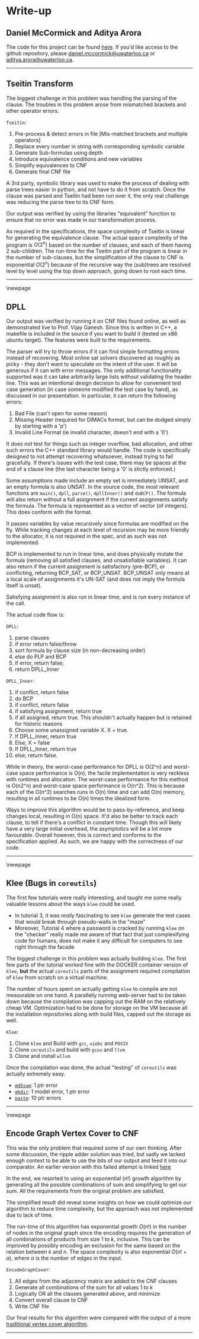 # Write-up

## Daniel McCormick and Aditya Arora

The code for this project can be found [here](https://drive.google.com/drive/folders/1LFbqsG2xO_noJVmvL7gm0R5SH9Vm40gZ). If you'd like access to the github repository, please daniel.mccormick@uwaterloo.ca or aditya.arora@uwaterloo.ca. 

---

## Tseitin Transform
The biggest challenge in this problem was handling the parsing of the clause.
The troubles in this problem arose from mismatched brackets and other operator errors.

`Tseitin`:

1. Pre-process & detect errors in file [Mis-matched brackets and multiple operators]
2. Replace every number in string with corresponding symbolic variable
3. Generate Sub-formulas using depth
4. Introduce equivalence conditions and new variables
4. Simplify equivalences to CNF
5. Generate final CNF file

A 3rd party, symbolic library was used to make the process of dealing with parse trees easier in python, and not have to do it from scratch. Once the clause was parsed and Tseitin had been run over it, the only real challenge was reducing the parse tree to its CNF form.

Our output was verified by using the libraries "equivalent" function to ensure that no error was made in our transformation process.

As required in the specifications, the space complexity of Tseitin is linear for generating the equivalence clause. The actual space complexity of the program is $O(2^n)$ based on the number of clauses, and each of them having 2 sub-children. The run-time for the Tseitin part of the program is linear in the number of sub-clauses, but the simplification of the clause to CNF is exponential $O(2^n)$ because of the recursive way the (sub)trees are resolved level by level using the top down approach, going down to root each time.

---

\newpage

## DPLL

Our output was verified by running it on CNF files found online, as well as demonstrated live to Prof. Vijay Ganesh. Since this is written in C++, a makefile is included in the source if you want to build it (tested on x86 ubuntu target). The features were built to the requirements.

The parser will try to throw errors if it can find simple formatting errors instead of recovering. Most online sat solvers discovered as roughly as picky - they don't want to speculate on the intent of the user. It will be generous if it can with error messages. The only additional functionality supported was it can take arbitrarily large lists without validating the header line. This was an intentional design decision to allow for convenient test case generation (in case someone modified the test case by hand), as discussed in our presentation. In particular, it can return the following errors:

1. Bad File (can't open for some reason)  
2. Missing Header (required for DIMACs format, but can be dodged simply by starting with a 'p')  
3. Invalid Line Format (ie invalid character, doesn't end with a '0')

It does _not_ test for things such as integer overflow, bad allocation, and other such errors the C++ standard library would handle. The code is specifically designed to not attempt recovering whatsoever, instead trying to fail gracefully. If there's issues with the test case, there may be spaces at the end of a clause line (the last character being a '0' is stictly enforced.)

Some assumptions made include an empty set is immediately UNSAT, and an empty formula is also UNSAT. In the source code, the most relevant functions are `main()`, `dpll`, `parse()`, `dpllInner()` and `doBCP()`. The formula will also return without a full assignment if the current assignments satisfy the formula. The formula is represented as a vector of vector (of integers). This does conform with the format.

It passes variables by value recursively since formulas are modified on the fly. While tracking changes at each level of recursion may be more friendly to the allocator, it is not required in the spec, and as such was not implemented.

BCP is implemented to run in linear time, and does physically mutate the formula (removing all satisfied clauses, and unsatisfiable variables). It can also return if the current assignment is satisfactory (pre-BCP), or conflicting, returning BCP_SAT, or BCP_UNSAT. BCP_UNSAT only means at a local scale of assignments it's UN-SAT (and does not imply the formula itself is unsat).

Satisfying assignment is also run in linear time, and is run every instance of the call.

The actual code flow is:

`DPLL`:

1. parse clauses
2. if error return false/throw
3. sort formula by clause size (in non-decreasing order)
4. else do PLP and BCP
5. if error, return false;
6. return DPLL_Inner

`DPLL_Inner`:

1. if conflict, return false
2. do BCP
3. if conflict, return false
4. if satisfying assignment, return true
5. if all assigned, return true. This shouldn't actually happen but is retained for historic reasons
6. Choose some unassigned variable X. X = true.
7. If DPLL_Inner, return true
8. Else, X = false
9. If DPLL_Inner, return true
10. else, return false.

While in theory, the worst-case performance for DPLL is O(2^n) and worst-case space performance is O(n), the facile implementation is very reckless with runtimes and allocation. The worst-case performance for this method is O(n2^n) and worst-case space performance is O(n^2). This is because each of the O(n^2) searches runs in O(n) time and can add O(n) memory, resulting in all runtimes to be O(n) times the idealized form.

Ways to improve this algorithm would be to pass-by-reference, and keep changes local, resulting in O(n) space. It'd also be better to track each clause, to tell if there's a conflict in constant time. Though this will likely have a very large initial overhead, the asymptotics will be a lot more favourable. Overall however, this is correct and conforms to the specification applied. As such, we are happy with the correctness of our code.

---



\newpage

## Klee (Bugs in `coreutils`)
The first few tutorials were really interesting, and taught me some really valuable lessons about the ways `klee` could be used.

- In tutorial 3, it was *really* fascinating to see `klee` generate the test cases that would break through pseudo-walls in the "maze"
- Moreover, Tutorial 4 where a password is cracked by running `klee` on the "checker" really made me aware of that fact that just complexifying code for humans, does not make it any difficult for computers to see right through the facade

The biggest challenge in this problem was actually building `klee`. The first few parts of the tutorial worked fine with the DOCKER container version of `klee`, **but** the actual `coreutils` parts of the assignment required compilation of `klee` from scratch on a virtual machine.

The number of hours spent on actually getting `klee` to compile are not measurable on one hand. A parallelly running web-server had to be taken down because the compilation was capping out the RAM on the relatively cheap VM. Optimization had to be done for storage on the VM because all the installation repositories along with build files, capped out the storage as well.

`Klee`:

1. Clone `klee` and Build with `gcc`, `uiobc` and `POSIX`
2. Clone `coreutils` and build with `gcov` and `llvm`
3. Clone and install `wllvm`

Once the compilation was done, the actual "testing" of `coreutils` was actually extremely easy.

- [`md5sum`](https://github.com/arora-aditya/ECE208/tree/master/Klee/Results/md5sum): 1 ptr error
- [`mkdir`](https://github.com/arora-aditya/ECE208/tree/master/Klee/Results/mkdir): 1 model error, 1 ptr error
- [`paste`](https://github.com/arora-aditya/ECE208/tree/master/Klee/Results/paste): 10 ptr errors


---

\newpage

## Encode Graph Vertex Cover to CNF
This was the only problem that required some of our own thinking. After some discussion, the ripple adder solution was tried, but sadly we lacked enough context to be able to use the bits of our output and feed it into our comparator. An earlier version with this failed attempt is linked [here](https://github.com/arora-aditya/ECE208/blob/master/GraphCover/GraphCover_failed_adder_comparator.ipynb)

In the end, we resorted to using an exponential ($n!$) growth algorithm by generating all the possible combinations of sum and simplifying to get our sum. All the requirements from the original problem are satisfied.

The simplified result did reveal some insights on how we could optimize our algorithm to reduce time complexity, but the approach was not implemented due to lack of time.

The run-time of this algorithm has exponential growth $O(n!)$ in the number of nodes in the original graph since the encoding requires the generation of all combinations of products from size $1$ to $k$, inclusive. This can be improved by possibly encoding an exclusion for the same based on the relation between $k$ and $n$. The space complexity is also exponential $O(n!+a)$, where $a$ is the number of edges in the input.

`EncodeGraphCover`:

1. All edges from the adjacency matrix are added to the CNF clauses
2. Generate all combinations of the sum for all values 1 to k
3. Logically OR all the clauses generated above, and minimize
4. Convert overall clause to CNF
5. Write CNF file

Our final results for this algorithm were compared with the output of a more [traditional vertex cover algorithm](https://github.com/arora-aditya/ECE208/blob/master/GraphCover/min_graph_cover.py).

---

